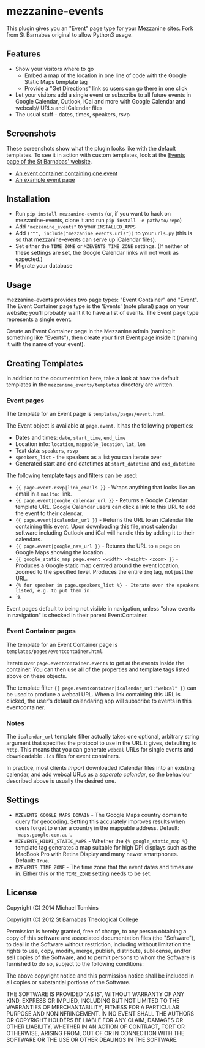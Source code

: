 # mezzanine-events

This plugin gives you an "Event" page type for your Mezzanine sites. Fork from St Barnabas original to allow Python3 usage.

## Features

* Show your visitors where to go
	* Embed a map of the location in one line of code with the Google Static Maps template tag
	* Provide a "Get Directions" link so users can go there in one click
* Let your visitors add a single event or subscribe to all future events in Google Calendar, Outlook, iCal and more with Google Calendar and webcal:// URLs and iCalendar files
* The usual stuff - dates, times, speakers, rsvp

## Screenshots

These screenshots show what the plugin looks like with the default templates. To see it in action with custom templates, look at the [Events page of the St Barnabas' website](http://www.sbtc.org.au/events/).

- [An event container containing one event](https://raw.github.com/stbarnabas/mezzanine-events/master/screenshots/eventcontainer.png)
- [An example event page](https://raw.github.com/stbarnabas/mezzanine-events/master/screenshots/event.png)

## Installation

* Run `pip install mezzanine-events` (or, if you want to hack on mezzanine-events, clone it and run `pip install -e path/to/repo`)
* Add `"mezzanine_events"` to your `INSTALLED_APPS`
* Add `("^", include("mezzanine_events.urls"))` to your `urls.py` (this is so that mezzanine-events can serve up iCalendar files).
* Set either the `TIME_ZONE` or `MZEVENTS_TIME_ZONE` settings. (If neither of these settings are set, the Google Calendar links will not work as expected.)
* Migrate your database

## Usage

mezzanine-events provides two page types: "Event Container" and "Event". The Event Container page type is the 'Events' (note plural) page on your website; you'll probably want it to have a list of events. The Event page type represents a single event.

Create an Event Container page in the Mezzanine admin (naming it something like "Events"), then create your first Event page inside it (naming it with the name of your event).

## Creating Templates

In addition to the documentation here, take a look at how the default templates in the `mezzanine_events/templates` directory are written.

### Event pages

The template for an Event page is `templates/pages/event.html`.

The Event object is available at `page.event`. It has the following properties:

* Dates and times: `date`, `start_time`, `end_time`
* Location info: `location`, `mappable_location`, `lat`, `lon`
* Text data: `speakers`, `rsvp`
* `speakers_list` - the speakers as a list you can iterate over
* Generated start and end datetimes at `start_datetime` and `end_datetime`

The following template tags and filters can be used:

- `{{ page.event.rsvp|link_emails }}` - Wraps anything that looks like an email in a `mailto:` link.
- `{{ page.event|google_calendar_url }}` - Returns a Google Calendar template URL. Google Calendar users can click a link to this URL to add the event to their calendar.
- `{{ page.event|icalendar_url }}` - Returns the URL to an iCalendar file containing this event. Upon downloading this file, most calendar software including Outlook and iCal will handle this by adding it to their calendars.
- `{{ page.event|google_nav_url }}` - Returns the URL to a page on Google Maps showing the location .
- `{{ google_static_map page.event <width> <height> <zoom> }}` - Produces a Google static map centred around the event location, zoomed to the specified level. Produces the entire `img` tag, not just the URL.
- `{% for speaker in page.speakers_list %} - Iterate over the speakers listed, e.g. to put them in `<li>`s.

Event pages default to being not visible in navigation, unless "show events in navigation" is checked in their parent EventContainer.

### Event Container pages

The template for an Event Container page is `templates/pages/eventcontainer.html`.

Iterate over `page.eventcontainer.events` to get at the events inside the container. You can then use all of the properties and template tags listed above on these objects.

The template filter `{{ page.eventcontainer|icalendar_url:"webcal" }}` can be used to produce a webcal URL. When a link containing this URL is clicked, the user's default calendaring app will subscribe to events in this eventcontainer.

### Notes

The `icalendar_url` template filter actually takes one optional, arbitrary string argument that specifies the protocol to use in the URL it gives, defaulting to `http`. This means that you can generate `webcal` URLs for single events and downloadable `.ics` files for event containers.

In practice, most clients *import* downloaded iCalendar files into an existing calendar, and add webcal URLs as a *separate calendar*, so the behaviour described above is usually the desired one.

## Settings

* `MZEVENTS_GOOGLE_MAPS_DOMAIN` - The Google Maps country domain to query for geocoding. Setting this accurately improves results when users forget to enter a country in the mappable address. Default: `'maps.google.com.au'`.
* `MZEVENTS_HIDPI_STATIC_MAPS` - Whether the `{% google_static_map %}` template tag generates a map suitable for high DPI displays such as the MacBook Pro with Retina Display and many newer smartphones. Default: `True`.
* `MZEVENTS_TIME_ZONE` - The time zone that the event dates and times are in. Either this or the `TIME_ZONE` setting needs to be set.

## License

Copyright (C) 2014 Michael Tomkins

Copyright (C) 2012 St Barnabas Theological College

Permission is hereby granted, free of charge, to any person obtaining a copy of this software and associated documentation files (the "Software"), to deal in the Software without restriction, including without limitation the rights to use, copy, modify, merge, publish, distribute, sublicense, and/or sell copies of the Software, and to permit persons to whom the Software is furnished to do so, subject to the following conditions:

The above copyright notice and this permission notice shall be included in all copies or substantial portions of the Software.

THE SOFTWARE IS PROVIDED "AS IS", WITHOUT WARRANTY OF ANY KIND, EXPRESS OR IMPLIED, INCLUDING BUT NOT LIMITED TO THE WARRANTIES OF MERCHANTABILITY, FITNESS FOR A PARTICULAR PURPOSE AND NONINFRINGEMENT. IN NO EVENT SHALL THE AUTHORS OR COPYRIGHT HOLDERS BE LIABLE FOR ANY CLAIM, DAMAGES OR OTHER LIABILITY, WHETHER IN AN ACTION OF CONTRACT, TORT OR OTHERWISE, ARISING FROM, OUT OF OR IN CONNECTION WITH THE SOFTWARE OR THE USE OR OTHER DEALINGS IN THE SOFTWARE.
